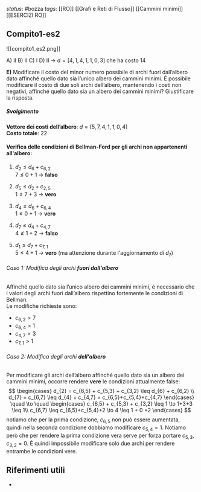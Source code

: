 *status*: #bozza 
*tags*: [[RO]] [[Grafi e Reti di Flusso]] [[Cammini minimi]] [[ESERCIZI RO]]

## Compito1-es2

![[compito1_es2.png]]

A) II
B) II
C) I
D) II    -> $d= [4, 1, 4, 1, 1, 0, 3]$ che ha costo 14

**E)** Modificare il costo del minor numero possibile di archi fuori dall’albero dato affinché quello dato sia l’unico albero dei cammini minimi. È possibile modificare il costo di due soli archi dell’albero, mantenendo i costi non negativi, affinché quello dato sia un albero dei cammini minimi? Giustificare la risposta.
##### Svolgimento  

**Vettore dei costi dell’albero**:  $d = [5, 7, 4, 1, 1, 0, 4]$  
**Costo totale**: $22$  

#### Verifica delle condizioni di Bellman-Ford per gli archi non appartenenti all'albero:  

1. $d_{2} \leq d_{6} + c_{6,2}$  
   $7 \nleq 0 + 1$ → **falso**

2. $d_{5} \leq d_{2} + c_{2,5}$  
   $1 \leq 7 + 3$ → **vero**

3. $d_{4} \leq d_{6} + c_{6,4}$  
   $1 \leq 0 + 1$ → **vero**

4. $d_{7} \leq d_{4} + c_{4,7}$  
   $4 \nleq 1 + 2$ → **falso**

5. $d_{1} \leq d_{7} + c_{7,1}$  
   $5 \leq 4 + 1$ → **vero** (ma attenzione durante l'aggiornamento di $d_{7}$)
###### Caso 1: Modifica degli archi **fuori dall'albero**  
Affinché quello dato sia l’unico albero dei cammini minimi, è necessario che i valori degli archi fuori dall’albero rispettino fortemente le condizioni di Bellman.  
Le modifiche richieste sono:  
- $c_{6,2} > 7$  
- $c_{6,4} > 1$  
- $c_{4,7} > 3$  
- $c_{7,1} > 1$

###### Caso 2: Modifica degli archi **dell'albero**  
Per modificare gli archi dell’albero affinché quello dato sia un albero dei cammini minimi, occorre rendere **vere** le condizioni attualmente false:  
$$
\begin{cases}
d_{2} = c_{6,5} + c_{5,3} + c_{3,2} \leq d_{6} + c_{6,2} \\
d_{7} = c_{6,7} \leq d_{4} + c_{4,7} = c_{6,5}+c_{5,4}+c_{4,7}
\end{cases}
 \quad \to \quad 
 \begin{cases}
c_{6,5} + c_{5,3} + c_{3,2} \leq 1 \to 1+3+3 \leq 1\\
c_{6,7} \leq c_{6,5}+c_{5,4}+2 \to 4 \leq 1 + 0 +2
\end{cases}
$$
notiamo che per la prima condizione, $c_{6,5}$ non può essere aumentata, quindi nella seconda condizione dobbiamo modificare $c_{5,4}=1$. Notiamo però che per rendere la prima condizione vera serve per forza portare $c_{5,3},c_{3,2}=0$. È quindi impossibile modificare solo due archi per rendere entrambe le condizioni vere.

## Riferimenti utili

* 